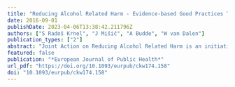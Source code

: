 ```yaml
---
title: "Reducing Alcohol Related Harm - Evidence-based Good Practices Tool Kit: Sandra Rados Krnel"
date: 2016-09-01
publishDate: 2023-04-06T13:38:42.211796Z
authors: ["S Radoš Krnel", "J Mišič", "A Budde", "W van Dalen"]
publication_types: ["2"]
abstract: "Joint Action on Reducing Alcohol Related Harm is an initiative under the EU health programme to take forward the work in line with the first EU Strategy on alcohol related harm. The work is carried out through a cooperation by expert organisations from 32 European countries. RARHA’s Work Package 6 aims to present a Tool Kit of interventions that have demonstrated their effectiveness, transferability and relevance.In the communication with MS representatives and WP 6 partners we decided to collect the examples of good practices appertain to one of the three groups of interventions: Early interventions, Public awareness and School-based interventions. Using RARHA’s network and CNAPA we have searched for professionals experienced in alcohol related interventions, with a good overview and knowledge on interventions in their country, to provide reliable data at country level. In order to assess the collected examples we have developed the Assessment criteria based on an existing Dutch system for evaluating health-based interventions. The interventions were assessed based on the following criteria: a. Intervention is well described, b. Intervention is implemented in the real world/feasible/transferable, c. Intervention has a theoretical base and d. Intervention has been evaluated. There are four levels of evidence-based depending on the design of the studies that were looking into the effects of the intervention."
featured: false
publication: "*European Journal of Public Health*"
url_pdf: "https://doi.org/10.1093/eurpub/ckw174.158"
doi: "10.1093/eurpub/ckw174.158"
---
```


